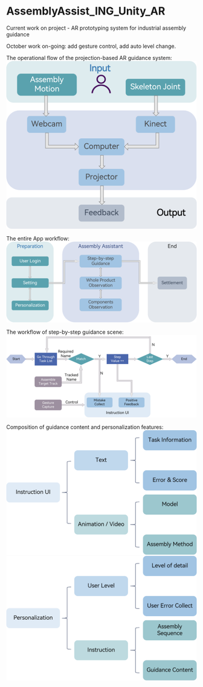 # AssemblyAssist_ING_Unity_AR
Current work on project - AR prototyping system for industrial assembly guidance

October work on-going: add gesture control, add auto level change.

The operational flow of the projection-based AR guidance system:
![Image](https://github.com/violet0330/AssemblyAssist_ING_Unity_AR/blob/master/Img/systemFramework.png)

The entire App workflow:
![Image](https://github.com/violet0330/AssemblyAssist_ING_Unity_AR/blob/master/Img/appFramework.png)

The workflow of step-by-step guidance scene:
![Image](https://github.com/violet0330/AssemblyAssist_ING_Unity_AR/blob/master/Img/assemblyWorkflow.png)

Composition of guidance content and personalization features:
![Image](https://github.com/violet0330/AssemblyAssist_ING_Unity_AR/blob/master/Img/guidance.png)
![Image](https://github.com/violet0330/AssemblyAssist_ING_Unity_AR/blob/master/Img/personalization.png)
